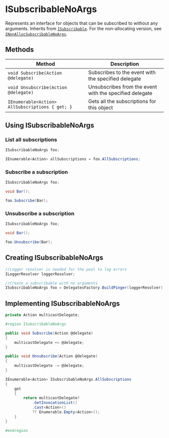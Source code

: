 # ISubscribableNoArgs

Represents an interface for objects that can be subscribed to without any arguments. Inherits from [`ISubscribable`](ISubscribable.md). For the non-allocating version, see [`INonAllocSubscribableNoArgs`](INonAllocSubscribableNoArgs.md).

## Methods

Method | Description
--- | ---
`void Subscribe(Action @delegate)` | Subscribes to the event with the specified delegate
`void Unsubscribe(Action @delegate)` | Unsubscribes from the event with the specified delegate
`IEnumerable<Action> AllSubscriptions { get; }` | Gets all the subscriptions for this object

## Using ISubscribableNoArgs

### List all subscriptions

```csharp
ISubscribableNoArgs foo;

IEnumerable<Action> allSubscriptions = foo.AllSubscriptions;
```

### Subscribe a subscription

```csharp
ISubscribableNoArgs foo;

void Bar();

foo.Subscribe(Bar);
```

### Unsubscribe a subscription

```csharp
ISubscribableNoArgs foo;

void Bar();

foo.Unsubscribe(Bar);
```

## Creating ISubscribableNoArgs

```csharp
//Logger resolver is needed for the pool to log errors
ILoggerResolver loggerResolver;

//Create a subscribable with no arguments
ISubscribableNoArgs foo = DelegatesFactory.BuildPinger(loggerResolver);
```

## Implementing ISubscribableNoArgs

```csharp
private Action multicastDelegate;

#region ISubscribableNoArgs

public void Subscribe(Action @delegate)
{
	multicastDelegate += @delegate;
}

public void Unsubscribe(Action @delegate)
{
	multicastDelegate -= @delegate;
}

IEnumerable<Action> ISubscribableNoArgs.AllSubscriptions
{
	get
	{
		return multicastDelegate?
			.GetInvocationList()
			.Cast<Action>()
			?? Enumerable.Empty<Action>();
	}
}

#endregion
```
